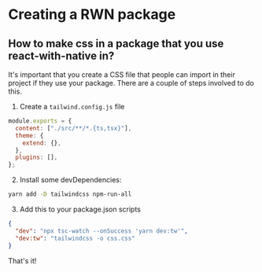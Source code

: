 # Creating a RWN package

## How to make css in a package that you use react-with-native in?

It's important that you create a CSS file that people can import in their project if they use your package. There are a couple of steps involved to do this.

1. Create a `tailwind.config.js` file

```js
module.exports = {
  content: ["./src/**/*.{ts,tsx}"],
  theme: {
    extend: {},
  },
  plugins: [],
};
```

2. Install some devDependencies:

```bash
yarn add -D tailwindcss npm-run-all
```

3. Add this to your package.json scripts

```json
{
  "dev": "npx tsc-watch --onSuccess 'yarn dev:tw'",
  "dev:tw": "tailwindcss -o css.css"
}
```

That's it!

